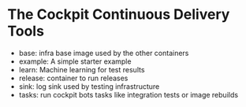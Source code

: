 The Cockpit Continuous Delivery Tools
=====================================

 * base: infra base image used by the other containers
 * example: A simple starter example
 * learn: Machine learning for test results
 * release: container to run releases
 * sink: log sink used by testing infrastructure
 * tasks: run cockpit bots tasks like integration tests or image rebuilds

